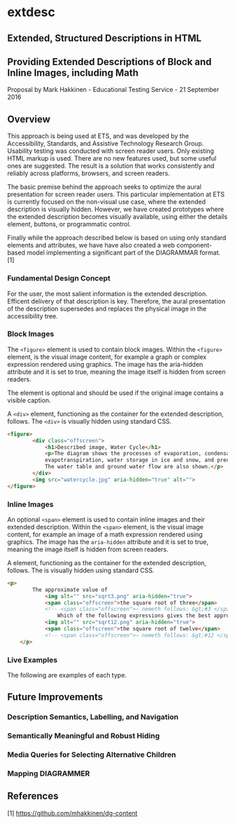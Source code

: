 # extdesc
## Extended, Structured Descriptions in HTML
## Providing Extended Descriptions of Block and Inline Images, including Math

Proposal by Mark Hakkinen - Educational Testing Service - 21 September 2016

## Overview

This approach is being used at ETS, and was developed by the Accessibility, Standards, and Assistive Technology Research Group. Usability testing was conducted with screen reader users. Only existing HTML markup is used.  There are no new features used, but some useful ones are suggested. The result is a solution that works consistently and reliably across platforms, browsers, and screen readers.

The basic premise behind the approach seeks to optimize the aural presentation for screen reader users.  This particular implementation at ETS is currently focused on the non-visual use case, where the extended description is visually hidden.  However, we have created prototypes where the extended description becomes visually available, using either the details element, buttons, or programmatic control.

Finally while the approach described below is based on using only standard elements and attributes, we have have also created a web component-based model implementing a significant part of the DIAGRAMMAR format. [1]

### Fundamental Design Concept

For the user, the most salient information is the extended description. Efficent delivery of that description is key. Therefore, the aural presentation of the description supersedes and replaces the physical image in the accessibility tree.

### Block Images

The `<figure>` element is used to contain block images.  Within the `<figure>` element, is the visual image content, for example a graph or complex expression rendered using graphics.  The image has the aria-hidden attribute and it is set to true, meaning the image itself is hidden from screen readers.

The <caption> element is optional and should be used if the original image contains a visible caption.

A `<div>` element, functioning as the container for the extended description, follows. The `<div>` is visually hidden using standard CSS.


``` HTML
<figure>
		<div class="offscreen">
			<h1>Described image, Water Cycle</h1>
			<p>The diagram shows the processes of evaporation, condensation, 
			evapotranspiration, water storage in ice and snow, and precipitation. 
			The water table and ground water flow are also shown.</p>
		</div>
		<img src="watercycle.jpg" aria-hidden="true" alt="">
</figure>
``` 

### Inline Images

An optional `<span>` element is used to contain inline images and their extended description.  Within the `<span>` element, is the visual image content, for example an image of a math expression rendered using graphics.  The image has the `aria-hidden` attribute and it is set to true, meaning the image itself is hidden from screen readers.

A <span> element, functioning as the container for the extended description, follows. The <span> is visually hidden using standard CSS.

``` HTML
<p>
		The approximate value of 
			<img alt="" src="sqrt3.png" aria-hidden="true">
			<span class="offscreen">the square root of three</span>
			<!-- <span class="offscreen">— nemeth follows: &gt;#3 </span> --> is 1.732. 
		        Which of the following expressions gives the best approximation of 
			<img alt="" src="sqrt12.png" aria-hidden="true">
			<span class="offscreen">the square root of twelve</span>
			<!-- <span class="offscreen">— nemeth follows: &gt;#12 </span> --> ?
	</p>
```
### Live Examples

The following are examples of each type.

## Future Improvements

### Description Semantics, Labelling, and Navigation

### Semantically Meaningful and Robust Hiding

### Media Queries for Selecting Alternative Children

### Mapping DIAGRAMMER 


## References

[1] https://github.com/mhakkinen/dg-content

